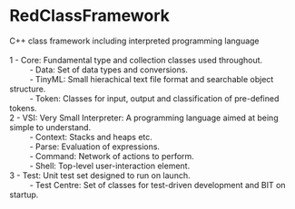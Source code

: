 # RedClassFramework
C++ class framework including interpreted programming language<br>
<br>
1 - Core: Fundamental type and collection classes used throughout.<br>
&nbsp;&nbsp;&nbsp;&nbsp; &nbsp;&nbsp;&nbsp;&nbsp;- Data: Set of data types and conversions.<br>
&nbsp;&nbsp;&nbsp;&nbsp; &nbsp;&nbsp;&nbsp;&nbsp;- TinyML: Small hierachical text file format and searchable object structure.<br>
&nbsp;&nbsp;&nbsp;&nbsp; &nbsp;&nbsp;&nbsp;&nbsp;- Token: Classes for input, output and classification of pre-defined tokens.<br>
2 - VSI: Very Small Interpreter: A programming language aimed at being simple to understand.<br>
&nbsp;&nbsp;&nbsp;&nbsp; &nbsp;&nbsp;&nbsp;&nbsp;- Context: Stacks and heaps etc.<br>
&nbsp;&nbsp;&nbsp;&nbsp; &nbsp;&nbsp;&nbsp;&nbsp;- Parse: Evaluation of expressions.<br>
&nbsp;&nbsp;&nbsp;&nbsp; &nbsp;&nbsp;&nbsp;&nbsp;- Command: Network of actions to perform.<br>
&nbsp;&nbsp;&nbsp;&nbsp; &nbsp;&nbsp;&nbsp;&nbsp;- Shell: Top-level user-interaction element.<br>
3 - Test: Unit test set designed to run on launch.<br>
&nbsp;&nbsp;&nbsp;&nbsp; &nbsp;&nbsp;&nbsp;&nbsp;- Test Centre: Set of classes for test-driven development and BIT on startup.<br>
<br>
